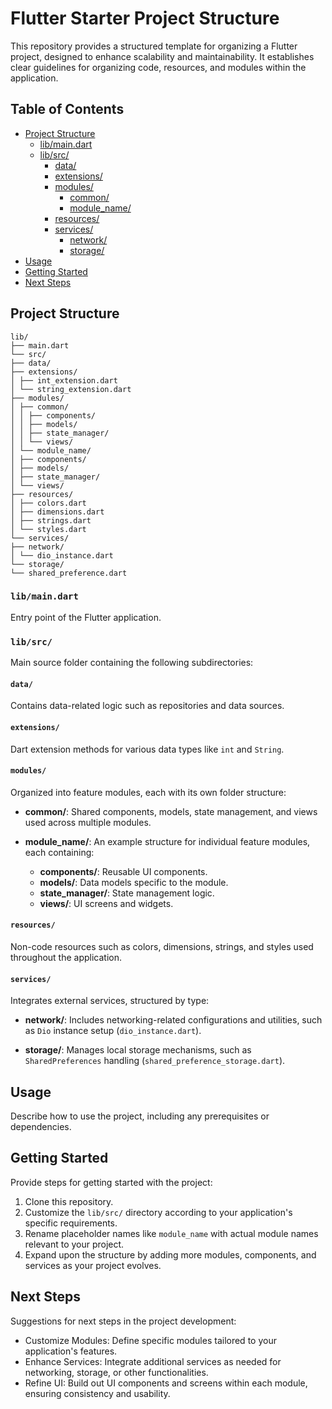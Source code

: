 # Flutter Starter Project Structure

This repository provides a structured template for organizing a Flutter project, designed to enhance scalability and maintainability. It establishes clear guidelines for organizing code, resources, and modules within the application.

## Table of Contents

- [Project Structure](#project-structure)
  - [lib/main.dart](#libmaindart)
  - [lib/src/](#libsrc)
    - [data/](#data)
    - [extensions/](#extensions)
    - [modules/](#modules)
      - [common/](#common)
      - [module_name/](#modulename)
    - [resources/](#resources)
    - [services/](#services)
      - [network/](#network)
      - [storage/](#storage)
- [Usage](#usage)
- [Getting Started](#getting-started)
- [Next Steps](#next-steps)
  
## Project Structure

```code
lib/
├── main.dart
└── src/
├── data/
├── extensions/
│ ├── int_extension.dart
│ └── string_extension.dart
├── modules/
│ ├── common/
│ │ ├── components/
│ │ ├── models/
│ │ ├── state_manager/
│ │ └── views/
│ └── module_name/
│ ├── components/
│ ├── models/
│ ├── state_manager/
│ └── views/
├── resources/
│ ├── colors.dart
│ ├── dimensions.dart
│ ├── strings.dart
│ └── styles.dart
└── services/
├── network/
│ └── dio_instance.dart
└── storage/
└── shared_preference.dart
```

### `lib/main.dart`

Entry point of the Flutter application.

### `lib/src/`

Main source folder containing the following subdirectories:

#### `data/`

Contains data-related logic such as repositories and data sources.

#### `extensions/`

Dart extension methods for various data types like `int` and `String`.

#### `modules/`

Organized into feature modules, each with its own folder structure:

- **common/**: Shared components, models, state management, and views used across multiple modules.

- **module_name/**: An example structure for individual feature modules, each containing:
  - **components/**: Reusable UI components.
  - **models/**: Data models specific to the module.
  - **state_manager/**: State management logic.
  - **views/**: UI screens and widgets.

#### `resources/`

Non-code resources such as colors, dimensions, strings, and styles used throughout the application.

#### `services/`

Integrates external services, structured by type:

- **network/**: Includes networking-related configurations and utilities, such as `Dio` instance setup (`dio_instance.dart`).

- **storage/**: Manages local storage mechanisms, such as `SharedPreferences` handling (`shared_preference_storage.dart`).

## Usage

Describe how to use the project, including any prerequisites or dependencies.

## Getting Started

Provide steps for getting started with the project:
1. Clone this repository.
2. Customize the `lib/src/` directory according to your application's specific requirements.
3. Rename placeholder names like `module_name` with actual module names relevant to your project.
4. Expand upon the structure by adding more modules, components, and services as your project evolves.

## Next Steps

Suggestions for next steps in the project development:
- Customize Modules: Define specific modules tailored to your application's features.
- Enhance Services: Integrate additional services as needed for networking, storage, or other functionalities.
- Refine UI: Build out UI components and screens within each module, ensuring consistency and usability.